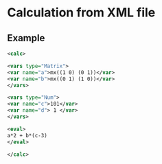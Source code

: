 # Calculation from XML file

## Example

```xml
<calc>

<vars type="Matrix">
<var name="a">mx((1 0) (0 1))</var>
<var name="b">mx((0 1) (1 0))</var>
</vars>

<vars type="Num">
<var name="c">101</var>
<var name="d"> 1 </var>
</vars>

<eval>
a*2 + b*(c-3)
</eval>

</calc>
```

